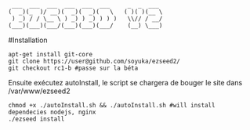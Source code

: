 ```
 ___  ___  ___  ___  ___  ___     _  _  ___ 
(  _)(_  )/ __)(  _)(  _)(   \   ( )( )(__ \
 ) _) / / \__ \ ) _) ) _) ) ) )   \\// / __/
(___)(___)(___/(___)(___)(___/    (__) \___)

```

#Installation
```
apt-get install git-core
git clone https://user@github.com/soyuka/ezseed2/
git checkout rc1-b #passe sur la béta
```

Ensuite exécutez autoInstall, le script se chargera de bouger le site dans /var/www/ezseed2

```
chmod +x ./autoInstall.sh && ./autoInstall.sh #will install dependecies nodejs, nginx
./ezseed install
```

